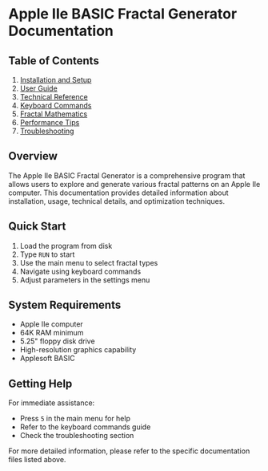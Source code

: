 # Apple IIe BASIC Fractal Generator Documentation

## Table of Contents

1. [Installation and Setup](INSTALLATION.md)
2. [User Guide](USER_GUIDE.md)
3. [Technical Reference](TECHNICAL_REFERENCE.md)
4. [Keyboard Commands](KEYBOARD_COMMANDS.md)
5. [Fractal Mathematics](FRACTAL_MATH.md)
6. [Performance Tips](PERFORMANCE_TIPS.md)
7. [Troubleshooting](TROUBLESHOOTING.md)

## Overview

The Apple IIe BASIC Fractal Generator is a comprehensive program that allows users to explore and generate various fractal patterns on an Apple IIe computer. This documentation provides detailed information about installation, usage, technical details, and optimization techniques.

## Quick Start

1. Load the program from disk
2. Type `RUN` to start
3. Use the main menu to select fractal types
4. Navigate using keyboard commands
5. Adjust parameters in the settings menu

## System Requirements

- Apple IIe computer
- 64K RAM minimum
- 5.25" floppy disk drive
- High-resolution graphics capability
- Applesoft BASIC

## Getting Help

For immediate assistance:
- Press `5` in the main menu for help
- Refer to the keyboard commands guide
- Check the troubleshooting section

For more detailed information, please refer to the specific documentation files listed above. 